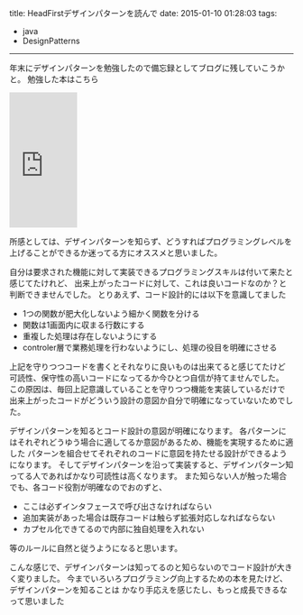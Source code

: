 title: HeadFirstデザインパターンを読んで
date: 2015-01-10 01:28:03
tags:
- java
- DesignPatterns

---

年末にデザインパターンを勉強したので備忘録としてブログに残していこうかと。
勉強した本はこちら

<iframe src="http://rcm-fe.amazon-adsystem.com/e/cm?t=fujimisakari-22&o=9&p=8&l=as1&asins=4873112494&ref=tf_til&fc1=000000&IS2=1&lt1=_blank&m=amazon&lc1=0000FF&bc1=000000&bg1=FFFFFF&f=ifr" style="width:120px;height:240px;" scrolling="no" marginwidth="0" marginheight="0" frameborder="0"></iframe>

所感としては、デザインパターンを知らず、どうすればプログラミングレベルを
上げることができるか迷ってる方にオススメと思いました。

自分は要求された機能に対して実装できるプログラミングスキルは付いて来たと感じてたけれど、
出来上がったコードに対して、これは良いコードなのか？と判断できませんでした。
とりあえず、コード設計的には以下を意識してました
- 1つの関数が肥大化しないよう細かく関数を分ける
- 関数は1画面内に収まる行数にする
- 重複した処理は存在しないようにする
- controler層で業務処理を行わないようにし、処理の役目を明確にさせる

上記を守りつつコードを書くとそれなりに良いものは出来てると感じてたけど
可読性、保守性の高いコードになってるか今ひとつ自信が持てませんでした。
この原因は、毎回上記意識していることを守りつつ機能を実装しているだけで
出来上がったコードがどういう設計の意図か自分で明確になっていないためでした。

デザインパターンを知るとコード設計の意図が明確になります。
各パターンにはそれぞれどうゆう場合に適してるか意図があるため、機能を実現するために適した
パターンを組合せてそれぞれのコードに意図を持たせる設計ができるようになります。
そしてデザインパターンを沿って実装すると、デザインパターン知ってる人であればかなり可読性は高くなります。
また知らない人が触った場合でも、各コード役割が明確なのでおのずと、
- ここは必ずインタフェースで呼び出さなければならい
- 追加実装があった場合は既存コードは触らず拡張対応しなればならない
- カプセル化できてるので内部に独自処理を入れない

等のルールに自然と従うようになると思います。

こんな感じで、デザインパターンは知ってるのと知らないのでコード設計が大きく変りました。
今までいろいろプログラミング向上するための本を見たけど、デザインパターンを知ることは
かなり手応えを感じたし、もっと成長できるなって思いました
